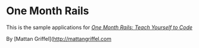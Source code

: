 # One Month Rails

This is the sample applications for
[*One Month Rails: Teach Yourself to Code*](http://onemonthrails.com)

By [Mattan Griffel](http://mattangriffel.com

 